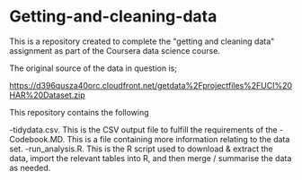 # Getting-and-cleaning-data

This is a repository created to complete the "getting and cleaning data" assignment as part of the Coursera data science course.

The original source of the data in question is; 

https://d396qusza40orc.cloudfront.net/getdata%2Fprojectfiles%2FUCI%20HAR%20Dataset.zip

This repository contains the following

-tidydata.csv. This is the CSV output file to fulfill the requirements of the 
-Codebook.MD. This is a file containing more information relating to the data set. 
-run_analysis.R. This is the R script used to download & extract the data, import the relevant tables into R, and then merge / summarise the data as needed.
